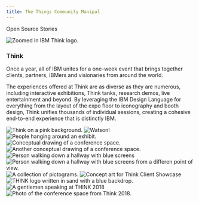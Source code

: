 ```yaml
---
title: The Things Community Manipal
---
```


<back-link to="/opensource">Open Source Stories</back-link>

<grid classname="background-bleed">
<column lg="16">

![Zoomed in IBM Think logo.](/images/Image_1.jpg)

</column>
</grid>

<grid background="gray-10">
<column md="2" lg="4">

### Think

</column>

<column md="5" lg="8">

<p size="lg">Once a year, all of IBM unites for a one-week event that brings together clients, partners, IBMers and visionaries from around the world.</p>
<p size="lg">The experiences offered at Think are as diverse as they are numerous, including interactive exhibitions, Think tanks, research demos, live entertainment and beyond. By leveraging the IBM Design Language for everything from the layout of the expo floor to iconography and booth design, Think unifies thousands of individual sessions, creating a cohesive end-to-end experience that is distinctly IBM.</p>

<icon name="PlexArrowDown"></icon>

</column>
</grid>

<grid background="gray-10">
<column bleed={true} lg="12" offset_lg="4" fade="true">

<img alt="Think on a pink background." src="images/Image_2.jpg">

</column>
<column bleed={true} md="5" lg="8" offset_lg="4" fade="true">

<img alt="Watson!" src="images/Image_3.jpg">

</column>
<column bleed={true} md="3" lg="4" fade="true">

<img alt="People hanging around an exhibit." src="images/Image_4.jpg">

</column>
<column bleed={true} md="4" lg="6" offset_lg="4" fade="true">

<img alt="Conceptual drawing of a conference space." src="images/Image_5.jpg">

</column>
<column bleed={true} md="4" lg="6" fade="true">

<img alt="Another conceptual drawing of a conference space." src="images/Image_6.jpg">

</column>
<column bleed={true} md="5" lg="8" offset_lg="4" fade="true">

<img alt="Person walking down a hallway with blue screens" src="images/Image_7.jpg">

</column>
<column bleed={true} md="3" lg="4" fade="true">

<img alt="Person walking down a hallway with blue screens from a differen point of view." src="images/Image_8.jpg">

</column>
<column bleed={true} md="3" lg="4" offset_lg="4" fade="true">

<img alt="A collection of pictograms." src="images/Image_9.jpg">

</column>
<column bleed={true} md="5" lg="8" fade="true">

<img alt="Concept art for Think Client Showcase" src="images/Image_10.jpg">

</column>
<column bleed={true} md="5" lg="8" offset_lg="4" fade="true">

<img alt="THINK logo written in sand with a blue backdrop." src="images/Image_11.jpg">

</column>
<column bleed={true} md="3" lg="4" fade="true">

<img alt="A gentlemen speaking at THINK 2018" src="images/Image_12.jpg">

</column>
<column bleed={true} md="5" lg="8" offset_lg="4" fade="true">

<img alt="Photo of the conference space from Think 2018." src="images/Image_13.jpg">

</column>
</grid>
